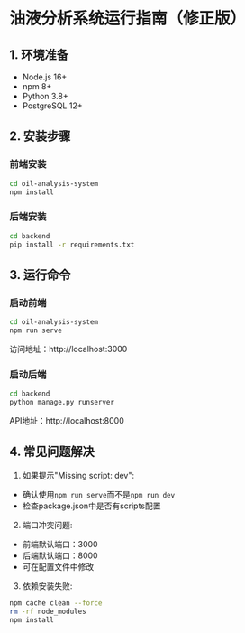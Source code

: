 # 油液分析系统运行指南（修正版）

## 1. 环境准备
- Node.js 16+ 
- npm 8+
- Python 3.8+
- PostgreSQL 12+

## 2. 安装步骤

### 前端安装
```bash
cd oil-analysis-system
npm install
```

### 后端安装
```bash
cd backend
pip install -r requirements.txt
```

## 3. 运行命令

### 启动前端
```bash
cd oil-analysis-system
npm run serve
```
访问地址：http://localhost:3000

### 启动后端
```bash
cd backend
python manage.py runserver
```
API地址：http://localhost:8000

## 4. 常见问题解决

1. 如果提示"Missing script: dev":
- 确认使用`npm run serve`而不是`npm run dev`
- 检查package.json中是否有scripts配置

2. 端口冲突问题:
- 前端默认端口：3000
- 后端默认端口：8000
- 可在配置文件中修改

3. 依赖安装失败:
```bash
npm cache clean --force
rm -rf node_modules
npm install